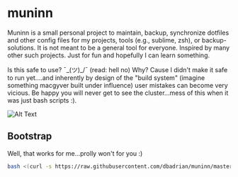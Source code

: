 # muninn

Muninn is a small personal project to maintain, backup, synchronize dotfiles and other config files for my projects, tools (e.g., sublime, zsh), or backup-solutions.
It is not meant to be a general tool for everyone. Inspired by many other such projects. Just for fun and hopefully I can learn something.

Is this safe to use? ¯\_(ツ)_/¯ (read: hell no)
Why? Cause I didn't make it safe to run yet....and inherently by design of the "build system" (imagine something macgyver built under influence) user mistakes can become very vicious.
Be happy you will never get to see the cluster...mess of this when it was just bash scripts :).

![Alt Text](http://www.sheawong.com/wp-content/uploads/2013/08/keephatin.gif)


## Bootstrap
Well, that works for me...prolly won't for you :)

```bash
bash <(curl -s https://raw.githubusercontent.com/dbadrian/muninn/master/bootstrap.sh)
```
